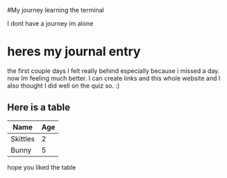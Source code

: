 #My journey learning the terminal

I dont have  a journey 
im  alone

# heres my journal entry
the first couple days I felt really behind especially because i missed a day. now Im feeling much better. I can create links and this whole website and I also thought I did well on the quiz so. :)

## Here is a table
| Name | Age |
| ---- | ---- |
| Skittles | 2 |
| Bunny | 5 |

hope you liked the table
